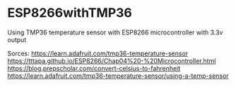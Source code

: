 # ESP8266withTMP36
Using TMP36 temperature sensor with ESP8266 microcontroller with 3.3v output



Sorces: 
https://learn.adafruit.com/tmp36-temperature-sensor
https://tttapa.github.io/ESP8266/Chap04%20-%20Microcontroller.html
https://blog.prepscholar.com/convert-celsius-to-fahrenheit
https://learn.adafruit.com/tmp36-temperature-sensor/using-a-temp-sensor
